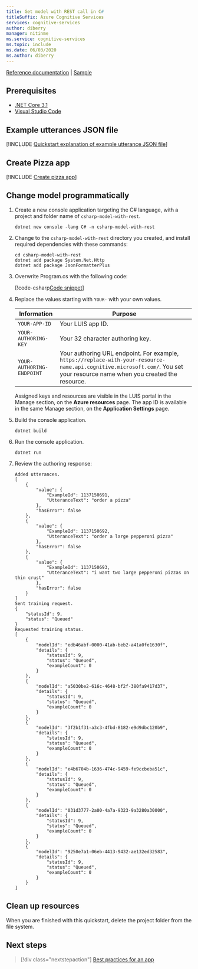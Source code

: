 ```yaml
---
title: Get model with REST call in C#
titleSuffix: Azure Cognitive Services
services: cognitive-services
author: diberry
manager: nitinme
ms.service: cognitive-services
ms.topic: include
ms.date: 06/03/2020
ms.author: diberry
---
```


[Reference documentation](https://westeurope.dev.cognitive.microsoft.com/docs/services/luis-programmatic-apis-v3-0-preview/operations/5890b47c39e2bb052c5b9c45) | [Sample](https://github.com/Azure-Samples/cognitive-services-quickstart-code/blob/master/dotnet/LanguageUnderstanding/csharp-model-with-rest/Program.cs)

## Prerequisites

* [.NET Core 3.1](https://dotnet.microsoft.com/download)
* [Visual Studio Code](https://code.visualstudio.com/)

## Example utterances JSON file

[!INCLUDE [Quickstart explanation of example utterance JSON file](get-started-get-model-json-example-utterances.md)]

## Create Pizza app

[!INCLUDE [Create pizza app](get-started-get-model-create-pizza-app.md)]

## Change model programmatically

1. Create a new console application targeting the C# language, with a project and folder name of `csharp-model-with-rest`.

    ```console
    dotnet new console -lang C# -n csharp-model-with-rest
    ```

1. Change to the `csharp-model-with-rest` directory you created, and install required dependencies with these commands:

    ```console
    cd csharp-model-with-rest
    dotnet add package System.Net.Http
    dotnet add package JsonFormatterPlus
    ```

1. Overwrite Program.cs with the following code:

    [!code-csharp[Code snippet](~/cognitive-services-quickstart-code/dotnet/LanguageUnderstanding/csharp-model-with-rest/Program.cs)]

1. Replace the values starting with `YOUR-` with your own values.

    |Information|Purpose|
    |--|--|
    |`YOUR-APP-ID`| Your LUIS app ID. |
    |`YOUR-AUTHORING-KEY`|Your 32 character authoring key.|
    |`YOUR-AUTHORING-ENDPOINT`| Your authoring URL endpoint. For example, `https://replace-with-your-resource-name.api.cognitive.microsoft.com/`. You set your resource name when you created the resource.|

    Assigned keys and resources are visible in the LUIS portal in the Manage section, on the **Azure resources** page. The app ID is available in the same Manage section, on the **Application Settings** page.

1. Build the console application.

    ```console
    dotnet build
    ```

1. Run the console application.

    ```console
    dotnet run
    ```

1. Review the authoring response:

    ```console
    Added utterances.
    [
        {
            "value": {
                "ExampleId": 1137150691,
                "UtteranceText": "order a pizza"
            },
            "hasError": false
        },
        {
            "value": {
                "ExampleId": 1137150692,
                "UtteranceText": "order a large pepperoni pizza"
            },
            "hasError": false
        },
        {
            "value": {
                "ExampleId": 1137150693,
                "UtteranceText": "i want two large pepperoni pizzas on thin crust"
            },
            "hasError": false
        }
    ]
    Sent training request.
    {
        "statusId": 9,
        "status": "Queued"
    }
    Requested training status.
    [
        {
            "modelId": "edb46abf-0000-41ab-beb2-a41a0fe1630f",
            "details": {
                "statusId": 9,
                "status": "Queued",
                "exampleCount": 0
            }
        },
        {
            "modelId": "a5030be2-616c-4648-bf2f-380fa9417d37",
            "details": {
                "statusId": 9,
                "status": "Queued",
                "exampleCount": 0
            }
        },
        {
            "modelId": "3f2b1f31-a3c3-4fbd-8182-e9d9dbc120b9",
            "details": {
                "statusId": 9,
                "status": "Queued",
                "exampleCount": 0
            }
        },
        {
            "modelId": "e4b6704b-1636-474c-9459-fe9ccbeba51c",
            "details": {
                "statusId": 9,
                "status": "Queued",
                "exampleCount": 0
            }
        },
        {
            "modelId": "031d3777-2a00-4a7a-9323-9a3280a30000",
            "details": {
                "statusId": 9,
                "status": "Queued",
                "exampleCount": 0
            }
        },
        {
            "modelId": "9250e7a1-06eb-4413-9432-ae132ed32583",
            "details": {
                "statusId": 9,
                "status": "Queued",
                "exampleCount": 0
            }
        }
    ]
    ```

## Clean up resources

When you are finished with this quickstart, delete the project folder from the file system.

## Next steps

> [!div class="nextstepaction"]
> [Best practices for an app](../luis-concept-best-practices.md)
